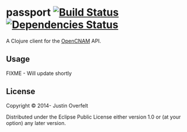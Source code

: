 # passport [![Build Status](https://travis-ci.org/jboverfelt/passport.png?branch=master)](https://travis-ci.org/jboverfelt/passport) [![Dependencies Status](http://jarkeeper.com/jboverfelt/passport/status.png)](http://jarkeeper.com/jboverfelt/passport)

A Clojure client for the [OpenCNAM](https://www.opencnam.com/) API.

## Usage

FIXME - Will update shortly

## License

Copyright © 2014- Justin Overfelt

Distributed under the Eclipse Public License either version 1.0 or (at
your option) any later version.

